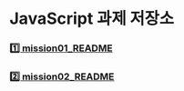 # JavaScript 과제 저장소

### [1️⃣ mission01_README](https://github.com/M-Moong/js-homework/tree/main/mission01)

### [2️⃣ mission02_README](https://github.com/M-Moong/js-homework/tree/main/mission02)